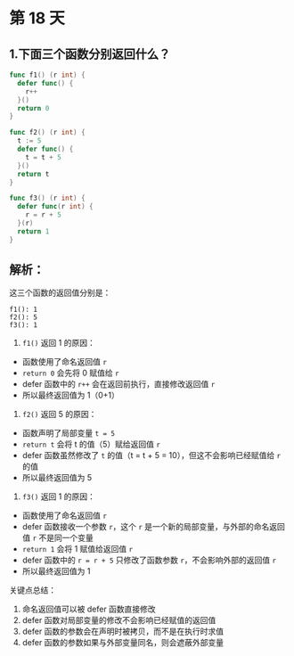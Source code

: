 # 第 18 天

## 1.下面三个函数分别返回什么？

```go
func f1() (r int) {
  defer func() {
    r++
  }()
  return 0
}

func f2() (r int) {
  t := 5
  defer func() {
    t = t + 5
  }()
  return t
}

func f3() (r int) {
  defer func(r int) {
    r = r + 5
  }(r)
  return 1
}
```

## 解析：
这三个函数的返回值分别是：
```
f1(): 1
f2(): 5
f3(): 1
```

1. `f1()` 返回 1 的原因：
- 函数使用了命名返回值 `r`
- `return 0` 会先将 0 赋值给 `r`
- defer 函数中的 `r++` 会在返回前执行，直接修改返回值 `r`
- 所以最终返回值为 1（0+1）

1. `f2()` 返回 5 的原因：
- 函数声明了局部变量 `t = 5`
- `return t` 会将 t 的值（5）赋给返回值 `r`
- defer 函数虽然修改了 `t` 的值（t = t + 5 = 10），但这不会影响已经赋值给 `r` 的值
- 所以最终返回值为 5

1. `f3()` 返回 1 的原因：
- 函数使用了命名返回值 `r`
- defer 函数接收一个参数 `r`，这个 `r` 是一个新的局部变量，与外部的命名返回值 `r` 不是同一个变量
- `return 1` 会将 1 赋值给返回值 `r`
- defer 函数中的 `r = r + 5` 只修改了函数参数 `r`，不会影响外部的返回值 `r`
- 所以最终返回值为 1

关键点总结：
1. 命名返回值可以被 defer 函数直接修改
2. defer 函数对局部变量的修改不会影响已经赋值的返回值
3. defer 函数的参数会在声明时被拷贝，而不是在执行时求值
4. defer 函数的参数如果与外部变量同名，则会遮蔽外部变量